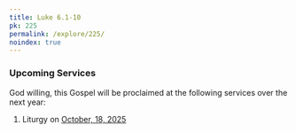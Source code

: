 ```yaml
---
title: Luke 6.1-10
pk: 225
permalink: /explore/225/
noindex: true
---
```


### Upcoming Services

God willing, this Gospel will be proclaimed at the following services over the next year:


1. Liturgy on [October, 18, 2025](https://orthocal.info/readings/gregorian/2025/10/18/)
